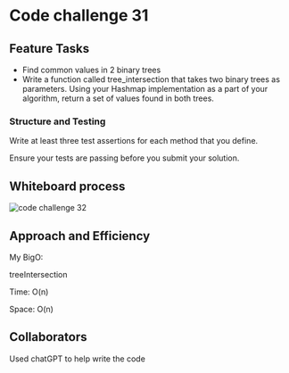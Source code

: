 # Code challenge 31

## Feature Tasks

- Find common values in 2 binary trees
- Write a function called tree_intersection that takes two binary trees as parameters. Using your Hashmap implementation as a part of your algorithm, return a set of values found in both trees.

### Structure and Testing

Write at least three test assertions for each method that you define.

Ensure your tests are passing before you submit your solution.

## Whiteboard process

![code challenge 32](../whiteboard-images/)

## Approach and Efficiency

My BigO:

treeIntersection

Time: O(n)

Space: O(n)

## Collaborators

Used chatGPT to help write the code
